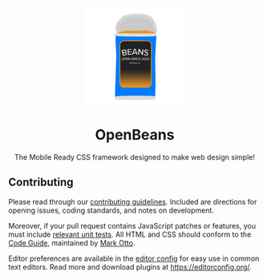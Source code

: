 <p align="center">
  <img width="200px" align="center" src="/assets/logo.png">
</p>

<h1 align="center">OpenBeans<br></h1>
<p align="center">The Mobile Ready CSS framework designed to make web design simple!</p>

## Contributing

Please read through our [contributing guidelines](https://github.com/mjdob/openbeans/.github/CONTRIBUTING.md). Included are directions for opening issues, coding standards, and notes on development.

Moreover, if your pull request contains JavaScript patches or features, you must include [relevant unit tests](https://github.com/mjdob/openbeans/tree/main/js/tests). All HTML and CSS should conform to the [Code Guide](https://github.com/mdo/code-guide), maintained by [Mark Otto](https://github.com/mdo).

Editor preferences are available in the [editor config](https://github.com/mjdob/openbeans/blob/main/.editorconfig) for easy use in common text editors. Read more and download plugins at <https://editorconfig.org/>.

